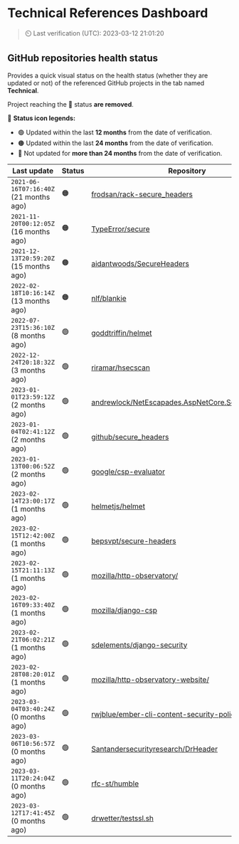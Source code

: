 
# Technical References Dashboard

> :timer_clock: Last verification (UTC): 2023-03-12 21:01:20

## GitHub repositories health status

Provides a quick visual status on the health status (whether they are updated or not) of the referenced GitHub projects in the tab named **Technical**.

Project reaching the :red_circle: status **are removed**.

:speech_balloon: **Status icon legends:**

* :green_circle: Updated within the last **12 months** from the date of verification.
* :orange_circle: Updated within the last **24 months** from the date of verification.
* :red_circle: Not updated for **more than 24 months** from the date of verification.

| Last update | Status | Repository |
| --- | --- | --- |
| `2021-06-16T07:16:40Z` (21 months ago) | :orange_circle: | [frodsan/rack-secure_headers](https://github.com/frodsan/rack-secure_headers) |
| `2021-11-20T00:12:05Z` (16 months ago) | :orange_circle: | [TypeError/secure](https://github.com/TypeError/secure) |
| `2021-12-13T20:59:20Z` (15 months ago) | :orange_circle: | [aidantwoods/SecureHeaders](https://github.com/aidantwoods/SecureHeaders) |
| `2022-02-18T10:16:14Z` (13 months ago) | :orange_circle: | [nlf/blankie](https://github.com/nlf/blankie) |
| `2022-07-23T15:36:10Z` (8 months ago) | :green_circle: | [goddtriffin/helmet](https://github.com/goddtriffin/helmet) |
| `2022-12-24T20:18:32Z` (3 months ago) | :green_circle: | [riramar/hsecscan](https://github.com/riramar/hsecscan) |
| `2023-01-01T23:59:12Z` (2 months ago) | :green_circle: | [andrewlock/NetEscapades.AspNetCore.SecurityHeaders](https://github.com/andrewlock/NetEscapades.AspNetCore.SecurityHeaders) |
| `2023-01-04T02:41:12Z` (2 months ago) | :green_circle: | [github/secure_headers](https://github.com/github/secure_headers) |
| `2023-01-13T00:06:52Z` (2 months ago) | :green_circle: | [google/csp-evaluator](https://github.com/google/csp-evaluator) |
| `2023-02-14T23:00:17Z` (1 months ago) | :green_circle: | [helmetjs/helmet](https://github.com/helmetjs/helmet) |
| `2023-02-15T12:42:00Z` (1 months ago) | :green_circle: | [bepsvpt/secure-headers](https://github.com/bepsvpt/secure-headers) |
| `2023-02-15T21:11:13Z` (1 months ago) | :green_circle: | [mozilla/http-observatory/](https://github.com/mozilla/http-observatory/) |
| `2023-02-16T09:33:40Z` (1 months ago) | :green_circle: | [mozilla/django-csp](https://github.com/mozilla/django-csp) |
| `2023-02-21T06:02:21Z` (1 months ago) | :green_circle: | [sdelements/django-security](https://github.com/sdelements/django-security) |
| `2023-02-28T08:20:01Z` (1 months ago) | :green_circle: | [mozilla/http-observatory-website/](https://github.com/mozilla/http-observatory-website/) |
| `2023-03-04T03:40:24Z` (0 months ago) | :green_circle: | [rwjblue/ember-cli-content-security-policy/](https://github.com/rwjblue/ember-cli-content-security-policy/) |
| `2023-03-06T10:56:57Z` (0 months ago) | :green_circle: | [Santandersecurityresearch/DrHeader](https://github.com/Santandersecurityresearch/DrHeader) |
| `2023-03-11T20:24:04Z` (0 months ago) | :green_circle: | [rfc-st/humble](https://github.com/rfc-st/humble) |
| `2023-03-12T17:41:45Z` (0 months ago) | :green_circle: | [drwetter/testssl.sh](https://github.com/drwetter/testssl.sh) |

